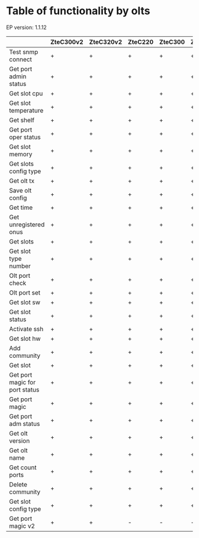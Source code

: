 # Table of functionality by olts
EP version: 1.1.12

|                                | ZteC300v2   | ZteC320v2   | ZteC220   | ZteC300   | ZteC320   | BdcomP3310BOlt   | BdcomP3310COlt   |
|--------------------------------|-------------|-------------|-----------|-----------|-----------|------------------|------------------|
| Test snmp connect              | +           | +           | +         | +         | +         | +                | +                |
| Get port admin status          | +           | +           | +         | +         | +         | +                | +                |
| Get slot cpu                   | +           | +           | +         | +         | +         | +                | +                |
| Get slot temperature           | +           | +           | +         | +         | +         | +                | +                |
| Get shelf                      | +           | +           | +         | +         | +         | +                | +                |
| Get port oper status           | +           | +           | +         | +         | +         | +                | +                |
| Get slot memory                | +           | +           | +         | +         | +         | +                | +                |
| Get slots config type          | +           | +           | +         | +         | +         | +                | +                |
| Get olt tx                     | +           | +           | +         | +         | +         | +                | +                |
| Save olt config                | +           | +           | +         | +         | +         | +                | +                |
| Get time                       | +           | +           | +         | +         | +         | -                | -                |
| Get unregistered onus          | +           | +           | +         | +         | +         | -                | -                |
| Get slots                      | +           | +           | +         | +         | +         | -                | -                |
| Get slot type number           | +           | +           | +         | +         | +         | -                | -                |
| Olt port check                 | +           | +           | +         | +         | +         | -                | -                |
| Olt port set                   | +           | +           | +         | +         | +         | -                | -                |
| Get slot sw                    | +           | +           | +         | +         | +         | -                | -                |
| Get slot status                | +           | +           | +         | +         | +         | -                | -                |
| Activate ssh                   | +           | +           | +         | +         | +         | -                | -                |
| Get slot hw                    | +           | +           | +         | +         | +         | -                | -                |
| Add community                  | +           | +           | +         | +         | +         | -                | -                |
| Get slot                       | +           | +           | +         | +         | +         | -                | -                |
| Get port magic for port status | +           | +           | +         | +         | +         | -                | -                |
| Get port magic                 | +           | +           | +         | +         | +         | -                | -                |
| Get port adm status            | +           | +           | +         | +         | +         | -                | -                |
| Get olt version                | +           | +           | +         | +         | +         | -                | -                |
| Get olt name                   | +           | +           | +         | +         | +         | -                | -                |
| Get count ports                | +           | +           | +         | +         | +         | -                | -                |
| Delete community               | +           | +           | +         | +         | +         | -                | -                |
| Get slot config type           | +           | +           | +         | +         | +         | -                | -                |
| Get port magic v2              | +           | +           | -         | -         | -         | -                | -                |